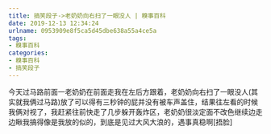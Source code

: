 ```yaml
---
title: 搞笑段子->老奶奶向右扫了一眼没人 | 糗事百科
date: 2019-12-13 12:34:24
urlname: 0953909e8f5ca5d45dbe638a55a4ce5a
tags: 
- 糗事百科
categories:
- 糗事百科
- 搞笑段子
---
```

今天过马路前面一老奶奶在前面走我在左后方跟着，老奶奶向右扫了一眼没人(其实就我俩过马路)放了可以得有三秒钟的屁并没有被车声盖住，结果往左看的时候我俩对视了，我赶紧往前快走了几步躲开轰炸区，老奶奶很淡定面不改色继续边走边瞅我搞得像是我放的似的，到底是见过大风大浪的，遇事真稳啊[捂脸]


